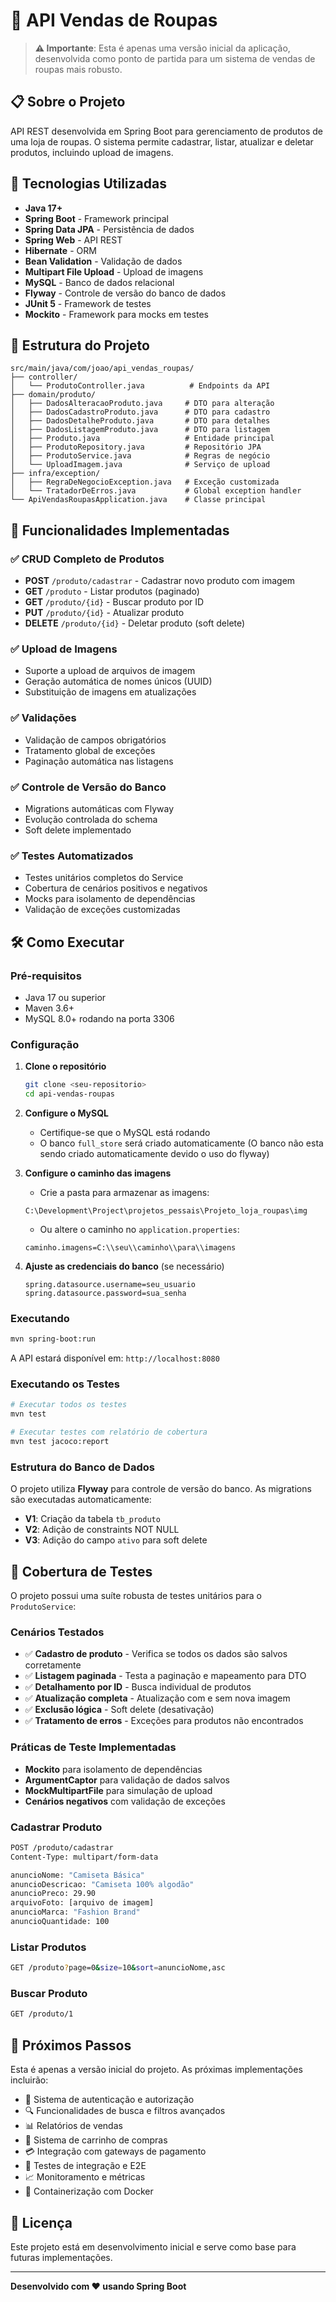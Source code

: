 # 👕 API Vendas de Roupas

> **⚠️ Importante**: Esta é apenas uma versão inicial da aplicação, desenvolvida como ponto de partida para um sistema de vendas de roupas mais robusto.

## 📋 Sobre o Projeto

API REST desenvolvida em Spring Boot para gerenciamento de produtos de uma loja de roupas. O sistema permite cadastrar, listar, atualizar e deletar produtos, incluindo upload de imagens.

## 🚀 Tecnologias Utilizadas

- **Java 17+**
- **Spring Boot** - Framework principal
- **Spring Data JPA** - Persistência de dados
- **Spring Web** - API REST
- **Hibernate** - ORM
- **Bean Validation** - Validação de dados
- **Multipart File Upload** - Upload de imagens
- **MySQL** - Banco de dados relacional
- **Flyway** - Controle de versão do banco de dados
- **JUnit 5** - Framework de testes
- **Mockito** - Framework para mocks em testes

## 📁 Estrutura do Projeto

```
src/main/java/com/joao/api_vendas_roupas/
├── controller/
│   └── ProdutoController.java          # Endpoints da API
├── domain/produto/
│   ├── DadosAlteracaoProduto.java     # DTO para alteração
│   ├── DadosCadastroProduto.java      # DTO para cadastro
│   ├── DadosDetalheProduto.java       # DTO para detalhes
│   ├── DadosListagemProduto.java      # DTO para listagem
│   ├── Produto.java                   # Entidade principal
│   ├── ProdutoRepository.java         # Repositório JPA
│   ├── ProdutoService.java            # Regras de negócio
│   └── UploadImagem.java              # Serviço de upload
├── infra/exception/
│   ├── RegraDeNegocioException.java   # Exceção customizada
│   └── TratadorDeErros.java           # Global exception handler
└── ApiVendasRoupasApplication.java    # Classe principal
```

## 🎯 Funcionalidades Implementadas

### ✅ CRUD Completo de Produtos
- **POST** `/produto/cadastrar` - Cadastrar novo produto com imagem
- **GET** `/produto` - Listar produtos (paginado)
- **GET** `/produto/{id}` - Buscar produto por ID
- **PUT** `/produto/{id}` - Atualizar produto
- **DELETE** `/produto/{id}` - Deletar produto (soft delete)

### ✅ Upload de Imagens
- Suporte a upload de arquivos de imagem
- Geração automática de nomes únicos (UUID)
- Substituição de imagens em atualizações

### ✅ Validações
- Validação de campos obrigatórios
- Tratamento global de exceções
- Paginação automática nas listagens

### ✅ Controle de Versão do Banco
- Migrations automáticas com Flyway
- Evolução controlada do schema
- Soft delete implementado

### ✅ Testes Automatizados
- Testes unitários completos do Service
- Cobertura de cenários positivos e negativos
- Mocks para isolamento de dependências
- Validação de exceções customizadas

## 🛠️ Como Executar

### Pré-requisitos
- Java 17 ou superior
- Maven 3.6+
- MySQL 8.0+ rodando na porta 3306

### Configuração

1. **Clone o repositório**
   ```bash
   git clone <seu-repositorio>
   cd api-vendas-roupas
   ```

2. **Configure o MySQL**
   - Certifique-se que o MySQL está rodando
   - O banco `full_store` será criado automaticamente (O banco não esta sendo criado automaticamente devido o uso do flyway)

3. **Configure o caminho das imagens**
   - Crie a pasta para armazenar as imagens:
   ```
   C:\Development\Project\projetos_pessais\Projeto_loja_roupas\img
   ```
   - Ou altere o caminho no `application.properties`:
   ```properties
   caminho.imagens=C:\\seu\\caminho\\para\\imagens
   ```

4. **Ajuste as credenciais do banco** (se necessário)
   ```properties
   spring.datasource.username=seu_usuario
   spring.datasource.password=sua_senha
   ```

### Executando
```bash
mvn spring-boot:run
```

A API estará disponível em: `http://localhost:8080`

### Executando os Testes
```bash
# Executar todos os testes
mvn test

# Executar testes com relatório de cobertura
mvn test jacoco:report
```

### Estrutura do Banco de Dados

O projeto utiliza **Flyway** para controle de versão do banco. As migrations são executadas automaticamente:

- **V1**: Criação da tabela `tb_produto`
- **V2**: Adição de constraints NOT NULL
- **V3**: Adição do campo `ativo` para soft delete

## 🧪 Cobertura de Testes

O projeto possui uma suíte robusta de testes unitários para o `ProdutoService`:

### Cenários Testados
- ✅ **Cadastro de produto** - Verifica se todos os dados são salvos corretamente
- ✅ **Listagem paginada** - Testa a paginação e mapeamento para DTO
- ✅ **Detalhamento por ID** - Busca individual de produtos
- ✅ **Atualização completa** - Atualização com e sem nova imagem
- ✅ **Exclusão lógica** - Soft delete (desativação)
- ✅ **Tratamento de erros** - Exceções para produtos não encontrados

### Práticas de Teste Implementadas
- **Mockito** para isolamento de dependências
- **ArgumentCaptor** para validação de dados salvos
- **MockMultipartFile** para simulação de upload
- **Cenários negativos** com validação de exceções

### Cadastrar Produto
```bash
POST /produto/cadastrar
Content-Type: multipart/form-data

anuncioNome: "Camiseta Básica"
anuncioDescricao: "Camiseta 100% algodão"
anuncioPreco: 29.90
arquivoFoto: [arquivo de imagem]
anuncioMarca: "Fashion Brand"
anuncioQuantidade: 100
```

### Listar Produtos
```bash
GET /produto?page=0&size=10&sort=anuncioNome,asc
```

### Buscar Produto
```bash
GET /produto/1
```

## 🎯 Próximos Passos

Esta é apenas a versão inicial do projeto. As próximas implementações incluirão:

- 🔐 Sistema de autenticação e autorização
- 🔍 Funcionalidades de busca e filtros avançados
- 📊 Relatórios de vendas
- 🛒 Sistema de carrinho de compras
- 💳 Integração com gateways de pagamento
- 🧪 Testes de integração e E2E
- 📈 Monitoramento e métricas
- 🐳 Containerização com Docker

## 📄 Licença

Este projeto está em desenvolvimento inicial e serve como base para futuras implementações.

---

**Desenvolvido com ❤️ usando Spring Boot**
